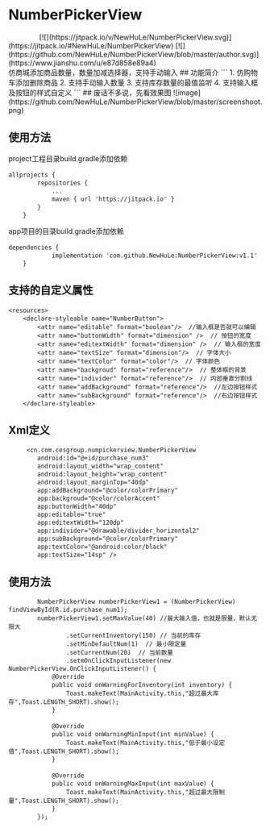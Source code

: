 # NumberPickerView  
<center>[![](https://jitpack.io/v/NewHuLe/NumberPickerView.svg)]</center>(https://jitpack.io/#NewHuLe/NumberPickerView)
[![](https://github.com/NewHuLe/NumberPickerView/blob/master/author.svg)](https://www.jianshu.com/u/e87d858e89a4)
</br>
仿商城添加商品数量，数量加减选择器，支持手动输入
## 功能简介
```
1. 仿购物车添加删除商品
2. 支持手动输入数量
3. 支持库存数量的最值监听
4. 支持输入框及按钮的样式自定义
```
## 废话不多说，先看效果图
 ![image](https://github.com/NewHuLe/NumberPickerView/blob/master/screenshoot.png)
 
## 使用方法
project工程目录build.gradle添加依赖
```
allprojects {
		repositories {
			...
			maven { url 'https://jitpack.io' }
		}
	}
```
app项目的目录build.gradle添加依赖
```
dependencies {
	        implementation 'com.github.NewHuLe:NumberPickerView:v1.1'
	}
```
## 支持的自定义属性
```
<resources>
    <declare-styleable name="NumberButton">
        <attr name="editable" format="boolean"/>  //输入框是否就可以编辑
        <attr name="buttonWidth" format="dimension" />  // 按钮的宽度
        <attr name="editextWidth" format="dimension" />  // 输入框的宽度
        <attr name="textSize" format="dimension"/>  // 字体大小
        <attr name="textColor" format="color"/>  // 字体颜色
        <attr name="backgroud" format="reference"/>  // 整体框的背景
        <attr name="individer" format="reference"/>  // 内部垂直分割线
        <attr name="addBackground" format="reference"/>  //左边按钮样式
        <attr name="subBackground" format="reference"/>  //右边按钮样式
    </declare-styleable>
```
    
## Xml定义
```
     <cn.com.cesgroup.numpickerview.NumberPickerView
        android:id="@+id/purchase_num3"
        android:layout_width="wrap_content"
        android:layout_height="wrap_content"
        android:layout_marginTop="40dp"
        app:addBackground="@color/colorPrimary"
        app:backgroud="@color/colorAccent"
        app:buttonWidth="40dp"
        app:editable="true"
        app:editextWidth="120dp"
        app:individer="@drawable/divider_horizontal2"
        app:subBackground="@color/colorPrimary"
        app:textColor="@android:color/black"
        app:textSize="14sp" />
```
    
## 使用方法
```
        NumberPickerView numberPickerView1 = (NumberPickerView) findViewById(R.id.purchase_num1);
        numberPickerView1.setMaxValue(40) //最大输入值，也就是限量，默认无限大
                .setCurrentInventory(150) // 当前的库存
                .setMinDefaultNum(1)  // 最小限定量
                .setCurrentNum(20)  // 当前数量
                .setmOnClickInputListener(new NumberPickerView.OnClickInputListener() {
            @Override
            public void onWarningForInventory(int inventory) {
                Toast.makeText(MainActivity.this,"超过最大库存",Toast.LENGTH_SHORT).show();
            }

            @Override
            public void onWarningMinInput(int minValue) {
                Toast.makeText(MainActivity.this,"低于最小设定值",Toast.LENGTH_SHORT).show();
            }

            @Override
            public void onWarningMaxInput(int maxValue) {
                Toast.makeText(MainActivity.this,"超过最大限制量",Toast.LENGTH_SHORT).show();
            }
        });
 ```
        
